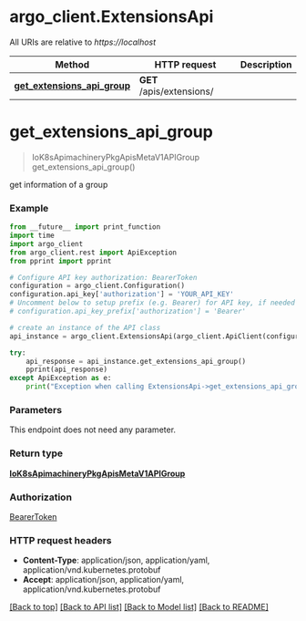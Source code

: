 # argo_client.ExtensionsApi

All URIs are relative to *https://localhost*

Method | HTTP request | Description
------------- | ------------- | -------------
[**get_extensions_api_group**](ExtensionsApi.md#get_extensions_api_group) | **GET** /apis/extensions/ | 


# **get_extensions_api_group**
> IoK8sApimachineryPkgApisMetaV1APIGroup get_extensions_api_group()



get information of a group

### Example
```python
from __future__ import print_function
import time
import argo_client
from argo_client.rest import ApiException
from pprint import pprint

# Configure API key authorization: BearerToken
configuration = argo_client.Configuration()
configuration.api_key['authorization'] = 'YOUR_API_KEY'
# Uncomment below to setup prefix (e.g. Bearer) for API key, if needed
# configuration.api_key_prefix['authorization'] = 'Bearer'

# create an instance of the API class
api_instance = argo_client.ExtensionsApi(argo_client.ApiClient(configuration))

try:
    api_response = api_instance.get_extensions_api_group()
    pprint(api_response)
except ApiException as e:
    print("Exception when calling ExtensionsApi->get_extensions_api_group: %s\n" % e)
```

### Parameters
This endpoint does not need any parameter.

### Return type

[**IoK8sApimachineryPkgApisMetaV1APIGroup**](IoK8sApimachineryPkgApisMetaV1APIGroup.md)

### Authorization

[BearerToken](../README.md#BearerToken)

### HTTP request headers

 - **Content-Type**: application/json, application/yaml, application/vnd.kubernetes.protobuf
 - **Accept**: application/json, application/yaml, application/vnd.kubernetes.protobuf

[[Back to top]](#) [[Back to API list]](../README.md#documentation-for-api-endpoints) [[Back to Model list]](../README.md#documentation-for-models) [[Back to README]](../README.md)

